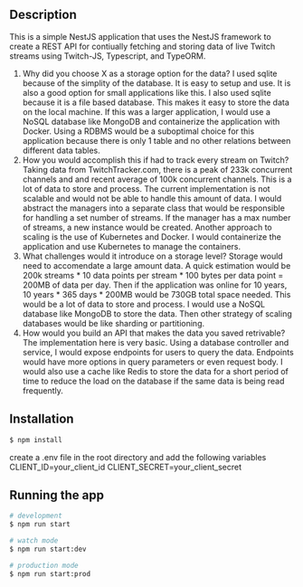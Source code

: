 
## Description

This is a simple NestJS application that uses the NestJS framework to create a REST API for contiually fetching and storing data of live Twitch streams using Twitch-JS, Typescript, and TypeORM.

1. Why did you choose X as a storage option for the data?
    I used sqlite because of the simplity of the database. It is easy to setup and use. It is also a good option for small applications like this. I also used sqlite because it is a file based database. This makes it easy to store the data on the local machine. If this was a larger application, I would use a NoSQL database like MongoDB and containerize the application with Docker. Using a RDBMS would be a suboptimal choice for this application because there is only 1 table and no other relations between different data tables.
2. How you would accomplish this if had to track every stream on Twitch?
    Taking data from TwitchTracker.com, there is a peak of 233k concurrent channels and and recent average of 100k concurrent channels. This is a lot of data to store and process. The current implementation is not scalable and would not be able to handle this amount of data. I would abstract the managers into a separate class that would be responsible for handling a set number of streams. If the manager has a max number of streams, a new instance would be created. Another approach to scaling is the use of Kubernetes and Docker. I would containerize the application and use Kubernetes to manage the containers. 
3. What challenges would it introduce on a storage level?
    Storage would need to accomendate a large amount data. A quick estimation would be 200k streams * 10 data points per stream *  100 bytes per data point = 200MB of data per day. Then if the application was online for 10 years, 10 years * 365 days * 200MB would be 730GB total space needed. This would be a lot of data to store and process. I would use a NoSQL database like MongoDB to store the data. Then other strategy of scaling databases would be like sharding or partitioning.
4. How would you build an API that makes the data you saved retrivable?
    The implementation here is very basic. Using a database controller and service, I would expose endpoints for users to query the data. Endpoints would have more options in query parameters or even request body. I would also use a cache like Redis to store the data for a short period of time to reduce the load on the database if the same data is being read frequently. 
    


## Installation

```bash
$ npm install
```

create a .env file in the root directory and add the following variables
CLIENT_ID=your_client_id
CLIENT_SECRET=your_client_secret


## Running the app

```bash
# development
$ npm run start

# watch mode
$ npm run start:dev

# production mode
$ npm run start:prod
```
